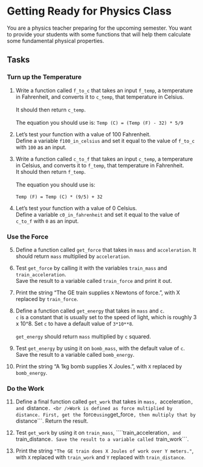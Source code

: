 # Getting Ready for Physics Class
You are a physics teacher preparing for the upcoming semester. You want to provide your students with some functions that will help them calculate some fundamental physical properties.

## Tasks

### Turn up the Temperature

1. Write a function called ```f_to_c``` that takes an input ```f_temp```, a temperature in Fahrenheit, and converts it to ```c_temp```, that temperature in Celsius.<br />
<br />It should then return ```c_temp```.<br />
<br />The equation you should use is: ```Temp (C) = (Temp (F) - 32) * 5/9```

2. Let’s test your function with a value of 100 Fahrenheit.
<br />Define a variable ```f100_in_celsius``` and set it equal to the value of ```f_to_c``` with ```100``` as an input.<br />

3. Write a function called ```c_to_f``` that takes an input ```c_temp```, a temperature in Celsius, and converts it to ```f_temp```, that temperature in Fahrenheit.
<br />It should then return ```f_temp```.<br />
<br />The equation you should use is:<br />
<br />```Temp (F) = Temp (C) * (9/5) + 32```<br />

4. Let’s test your function with a value of 0 Celsius.
<br />Define a variable ```c0_in_fahrenheit``` and set it equal to the value of ```c_to_f``` with ```0``` as an input.<br />

### Use the Force

5. Define a function called ```get_force``` that takes in ```mass``` and ```acceleration```. It should return ```mass``` multiplied by ```acceleration```.

6. Test ```get_force``` by calling it with the variables ```train_mass``` and ```train_acceleration```.
<br />Save the result to a variable called ```train_force``` and print it out.<br />

7. Print the string “The GE train supplies ```X``` Newtons of force.”, with X replaced by ```train_force```.

8. Define a function called ```get_energy``` that takes in ```mass``` and ```c```.
<br />```c``` is a constant that is usually set to the speed of light, which is roughly 3 x 10^8. Set ```c``` to have a default value of ```3*10**8```.<br />
<br />```get_energy``` should return ```mass``` multiplied by ```c``` squared.<br />

9. Test ```get_energy``` by using it on ```bomb_mass```, with the default value of ```c```. Save the result to a variable called ```bomb_energy```.

10. Print the string “A 1kg bomb supplies X Joules.”, with ```X``` replaced by ```bomb_energy```.

### Do the Work

11. Define a final function called ```get_work``` that takes in ```mass, ```acceleration```, and ```distance```.
<br />Work is defined as force multiplied by distance. First, get the ```force``` using ```get_force```, then multiply that by ```distance```. Return the result.<br />

12. Test ```get_work``` by using it on ```train_mass```, ````train_acceleration```, and ```train_distance```. Save the result to a variable called ```train_work```.

13. Print the string ```"The GE train does X Joules of work over Y meters."```, with ```X``` replaced with ```train_work``` and ```Y``` replaced with ```train_distance```.
